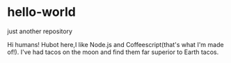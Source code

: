 # hello-world
just another repository

Hi humans!
Hubot here,I like Node.js and Coffeescript(that's what I'm made of!).
I've had tacos on the moon and find them far superior to Earth tacos.
